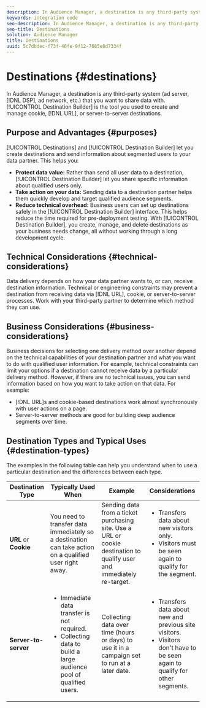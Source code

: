 ```yaml
---
description: In Audience Manager, a destination is any third-party system (ad server, DSP, ad network, etc.) that you want to share data with. Destination Builder is the tool you used to create and manage cookie, URL, or server-to-server destinations.
keywords: integration code
seo-description: In Audience Manager, a destination is any third-party system (ad server, DSP, ad network, etc.) that you want to share data with. Destination Builder is the tool you used to create and manage cookie, URL, or server-to-server destinations.
seo-title: Destinations
solution: Audience Manager
title: Destinations
uuid: 5c7dbdec-f73f-46fe-9f12-7685e8d7334f
---
```


# Destinations {#destinations}

In Audience Manager, a destination is any third-party system (ad server, [!DNL DSP], ad network, etc.) that you want to share data with. [!UICONTROL Destination Builder] is the tool you used to create and manage cookie, [!DNL URL], or server-to-server destinations.

## Purpose and Advantages {#purposes}

<!-- c_destinations.xml -->

[!UICONTROL Destinations] and [!UICONTROL Destination Builder] let you create destinations and send information about segmented users to your data partner. This helps you:

* **Protect data value:** Rather than send all user data to a destination, [!UICONTROL Destination Builder] let you share specific information about qualified users only.
* **Take action on your data:** Sending data to a destination partner helps them quickly develop and target qualified audience segments.
* **Reduce technical overhead:** Business users can set up destinations safely in the [!UICONTROL Destination Builder] interface. This helps reduce the time required for pre-deployment testing. With [!UICONTROL Destination Builder], you create, manage, and delete destinations as your business needs change, all without working through a long development cycle.

## Technical Considerations {#technical-considerations}

<!-- destination-delivery-methods.xml -->

Data delivery depends on how your data partner wants to, or can, receive destination information. Technical or engineering constraints may prevent a destination from receiving data via [!DNL URL], cookie, or server-to-server processes. Work with your third-party partner to determine which method they can use.

## Business Considerations {#business-considerations}

Business decisions for selecting one delivery method over another depend on the technical capabilities of your destination partner and what you want to do with qualified user information. For example, technical constraints can limit your options if a destination cannot receive data by a particular delivery method. However, if there are no technical issues, you can send information based on how you want to take action on that data. For example:

* [!DNL URL]s and cookie-based destinations work almost synchronously with user actions on a page.
* Server-to-server methods are good for building deep audience segments over time.

## Destination Types and Typical Uses {#destination-types}

The examples in the following table can help you understand when to use a particular destination and the differences between each type.

| Destination Type | Typically Used When | Example | Considerations |
|--- |--- |--- |--- |
|**URL** or **Cookie**|You need to transfer data immediately so a destination can take action on a qualified user right away.|Sending data from a ticket purchasing site. Use a URL or cookie destination to qualify user and immediately re-target.|<ul><li>Transfers data about new visitors only. </li><li>Visitors must be seen again to qualify for the segment.</li></ul>|
|**Server-to-server**|<ul><li>Immediate data transfer is not required.</li><li>Collecting data to build a large audience pool of qualified users.</li></ul>|Collecting data over time (hours or days) to use it in a campaign set to run at a later date.|<ul><li>Transfers data about new and previous site visitors. </li><li>Visitors don't have to be seen again to qualify for other segments.</li></ul>|

